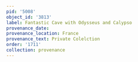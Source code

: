 ```yaml
---
pid: '5008'
object_id: '3813'
label: Fantastic Cave with Odysseus and Calypso
provenance_date:
provenance_location: France
provenance_text: Private Colelction
order: '1711'
collection: provenance
---
```


